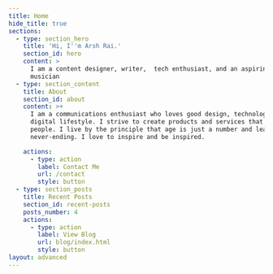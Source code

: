 ```yaml
---
title: Home
hide_title: true
sections:
  - type: section_hero
    title: 'Hi, I''m Arsh Rai.'
    section_id: hero
    content: >
      I am a content designer, writer,  tech enthusiast, and an aspiring
      musician
  - type: section_content
    title: About
    section_id: about
    content: >+
      I am a communications enthusiast who loves good design, technology, and
      digital lifestyle. I strive to create products and services that help
      people. I live by the principle that age is just a number and learning is
      never-ending. I love to inspire and be inspired.

    actions:
      - type: action
        label: Contact Me
        url: /contact
        style: button
  - type: section_posts
    title: Recent Posts
    section_id: recent-posts
    posts_number: 4
    actions:
      - type: action
        label: View Blog
        url: blog/index.html
        style: button
layout: advanced
---
```

